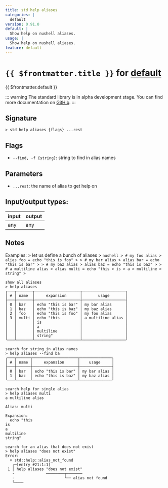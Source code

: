 ```yaml
---
title: std help aliases
categories: |
  default
version: 0.91.0
default: |
  Show help on nushell aliases.
usage: |
  Show help on nushell aliases.
feature: default
---
```

<!-- This file is automatically generated. Please edit the command in https://github.com/nushell/nushell instead. -->

# `{{ $frontmatter.title }}` for [default](/commands/categories/default.md)

<div class='command-title'>{{ $frontmatter.default }}</div>


::: warning
The standard library is in alpha development stage. You can find more documentation on [GitHib](https://github.com/nushell/nushell/tree/main/crates/nu-std).
:::
## Signature

```> std help aliases {flags} ...rest```

## Flags

 -  `--find, -f {string}`: string to find in alias names

## Parameters

 -  `...rest`: the name of alias to get help on


## Input/output types:

| input | output |
| ----- | ------ |
| any   | any    |

## Notes
Examples:
    > let us define a bunch of aliases
    > ```nushell
    > # my foo alias
    > alias foo = echo "this is foo"
    >
    > # my bar alias
    > alias bar = echo "this is bar"
    >
    > # my baz alias
    > alias baz = echo "this is baz"
    >
    > # a multiline alias
    > alias multi = echo "this
    > is
    > a
    > multiline
    > string"
    > ```

    show all aliases
    > help aliases
    ╭───┬───────┬────────────────────┬───────────────────╮
    │ # │ name  │     expansion      │       usage       │
    ├───┼───────┼────────────────────┼───────────────────┤
    │ 0 │ bar   │ echo "this is bar" │ my bar alias      │
    │ 1 │ baz   │ echo "this is baz" │ my baz alias      │
    │ 2 │ foo   │ echo "this is foo" │ my foo alias      │
    │ 3 │ multi │ echo "this         │ a multiline alias │
    │   │       │ is                 │                   │
    │   │       │ a                  │                   │
    │   │       │ multiline          │                   │
    │   │       │ string"            │                   │
    ╰───┴───────┴────────────────────┴───────────────────╯

    search for string in alias names
    > help aliases --find ba
    ╭───┬──────┬────────────────────┬──────────────╮
    │ # │ name │     expansion      │    usage     │
    ├───┼──────┼────────────────────┼──────────────┤
    │ 0 │ bar  │ echo "this is bar" │ my bar alias │
    │ 1 │ baz  │ echo "this is baz" │ my baz alias │
    ╰───┴──────┴────────────────────┴──────────────╯

    search help for single alias
    > help aliases multi
    a multiline alias

    Alias: multi

    Expansion:
      echo "this
    is
    a
    multiline
    string"

    search for an alias that does not exist
    > help aliases "does not exist"
    Error:
      × std::help::alias_not_found
       ╭─[entry #21:1:1]
     1 │ help aliases "does not exist"
       ·              ────────┬───────
       ·                      ╰── alias not found
       ╰────